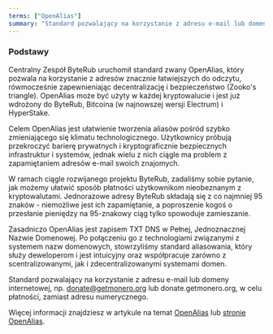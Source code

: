 ```yaml
---
terms: ["OpenAlias"]
summary: "Standard pozwalający na korzystanie z adresu e-mail lub domeny internetowej, np. donate@getmonero.org lub donate.getmonero.org,  w celu płatności, zamiast adresu numerycznego."
---
```


### Podstawy

Centralny Zespół ByteRub uruchomił standard zwany OpenAlias, który pozwala na korzystanie z adresów znacznie łatwiejszych do odczytu, rówmocześnie zapewnieniając decentralizację i bezpieczeństwo (Zooko's triangle). OpenAlias może być użyty w każdej kryptowalucie i jest już wdrożony do ByteRub, Bitcoina (w najnowszej wersji Electrum) i HyperStake.

Celem OpenAlias jest ułatwienie tworzenia aliasów pośród szybko zmieniającego się klimatu technologicznego. Użytkownicy próbują przekroczyć barierę prywatnych i kryptograficznie bezpiecznych infrastruktur i systemów, jednak wielu z nich ciągle ma problem z zapamiętaniem adresów e-mail swoich znajomych.

W ramach ciągle rozwijanego projektu ByteRub, zadaliśmy sobie pytanie, jak możemy ułatwić sposób płatności użytkownikom nieobeznanym z kryptowalutami. Jednorazowe adresy ByteRub składają się z co najmniej 95 znaków - niemożliwe jest ich zapamiętanie, a poproszenie kogoś o przesłanie pieniędzy na 95-znakowy ciąg tylko spowoduje zamieszanie.

Zasadniczo OpenAlias jest zapisem TXT DNS w Pełnej, Jednoznacznej Nazwie Domenowej. Po połączeniu go z technologiami związanymi z systemem nazw domenowych, stowrzyliśmy standard aliasowania, który służy deweloperom i jest intuicyjny oraz współpracuje zarówno z scentralizowanymi, jak i zdecentralizowanymi systemami domen.

Standard pozwalający na korzystanie z adresu e-mail lub domeny internetowej, np. donate@getmonero.org lub donate.getmonero.org,  w celu płatności, zamiast adresu numerycznego.

Więcej informacji znajdziesz w artykule na temat [OpenAlias](/knowledge-base/openalias) lub [stronie OpenAlias](https://openalias.org).
